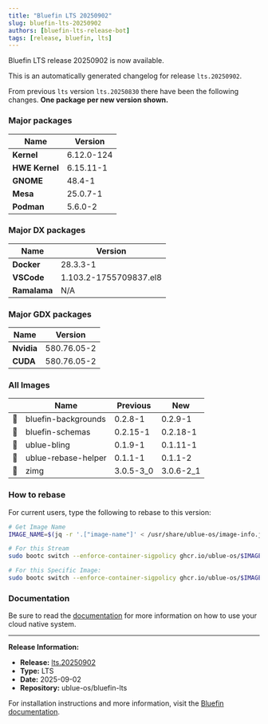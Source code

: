 ```yaml
---
title: "Bluefin LTS 20250902"
slug: bluefin-lts-20250902
authors: [bluefin-lts-release-bot]
tags: [release, bluefin, lts]
---
```


Bluefin LTS release 20250902 is now available.

<!--truncate-->

This is an automatically generated changelog for release `lts.20250902`.

From previous `lts` version `lts.20250830` there have been the following changes. **One package per new version shown.**

### Major packages
| Name | Version |
| --- | --- |
| **Kernel** | 6.12.0-124 |
| **HWE Kernel** | 6.15.11-1 |
| **GNOME** | 48.4-1 |
| **Mesa** | 25.0.7-1 |
| **Podman** | 5.6.0-2 |

### Major DX packages
| Name | Version |
| --- | --- |
| **Docker** | 28.3.3-1 |
| **VSCode** | 1.103.2-1755709837.el8 |
| **Ramalama** | N/A |

### Major GDX packages
| Name | Version |
| --- | --- |
| **Nvidia** | 580.76.05-2 |
| **CUDA** | 580.76.05-2 |

### All Images
| | Name | Previous | New |
| --- | --- | --- | --- |
| 🔄 | bluefin-backgrounds | 0.2.8-1 | 0.2.9-1 |
| 🔄 | bluefin-schemas | 0.2.15-1 | 0.2.18-1 |
| 🔄 | ublue-bling | 0.1.9-1 | 0.1.11-1 |
| 🔄 | ublue-rebase-helper | 0.1.1-1 | 0.1.1-2 |
| 🔄 | zimg | 3.0.5-3_0 | 3.0.6-2_1 |



### How to rebase
For current users, type the following to rebase to this version:
```bash
# Get Image Name
IMAGE_NAME=$(jq -r '.["image-name"]' < /usr/share/ublue-os/image-info.json)

# For this Stream
sudo bootc switch --enforce-container-sigpolicy ghcr.io/ublue-os/$IMAGE_NAME:lts

# For this Specific Image:
sudo bootc switch --enforce-container-sigpolicy ghcr.io/ublue-os/$IMAGE_NAME:lts.20250902
```

### Documentation
Be sure to read the [documentation](https://docs.projectbluefin.io/lts) for more information
on how to use your cloud native system.

---

**Release Information:**
- **Release:** [lts.20250902](https://github.com/ublue-os/bluefin-lts/releases/tag/lts.20250902)
- **Type:** LTS
- **Date:** 2025-09-02
- **Repository:** ublue-os/bluefin-lts

For installation instructions and more information, visit the [Bluefin documentation](https://docs.projectbluefin.io/).
